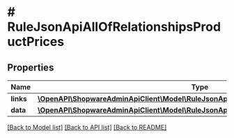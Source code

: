# # RuleJsonApiAllOfRelationshipsProductPrices

## Properties

Name | Type | Description | Notes
------------ | ------------- | ------------- | -------------
**links** | [**\OpenAPI\ShopwareAdminApiClient\Model\RuleJsonApiAllOfRelationshipsProductPricesLinks**](RuleJsonApiAllOfRelationshipsProductPricesLinks.md) |  | [optional]
**data** | [**\OpenAPI\ShopwareAdminApiClient\Model\RuleJsonApiAllOfRelationshipsProductPricesData[]**](RuleJsonApiAllOfRelationshipsProductPricesData.md) |  | [optional]

[[Back to Model list]](../../README.md#models) [[Back to API list]](../../README.md#endpoints) [[Back to README]](../../README.md)
